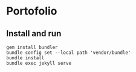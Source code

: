 # Portofolio

## Install and run
```
gem install bundler
bundle config set --local path 'vendor/bundle'
bundle install 
bundle exec jekyll serve
```